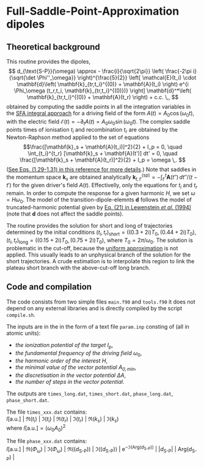 # Full-Saddle-Point-Approximation dipoles

## Theoretical background

This routine provides the dipoles,
$$ d_{\text{S-P}}(\omega) \approx - \frac{i}{\sqrt{2\pi}} \left( \frac{-2\pi i}{\sqrt{\det \Phi''_\omega}} \right)^{\frac{5}{2}} \left[ \mathcal{E}(t_i) \cdot \mathbf{d}\left( \mathbf{k}_{tr,t_i}^{(0)} + \mathbf{A}(t_i) \right) e^{i \Phi_\omega (t_r,t_i, \mathbf{k}_{tr,t_i}^{(0)})} \right] \mathbf{d}^*\left( \mathbf{k}_{tr,t_i}^{(0)} + \mathbf{A}(t_r) \right) + c.c. \,,
 $$
 obtained by computing the saddle points in all the integration variables in the [SFA integral approach](https://journals.aps.org/pra/abstract/10.1103/PhysRevA.49.2117) for a driving field of the form $A(t)=A_0\cos(\omega_0t)$, with the electric field $\mathcal{E}(t) = -\partial_t A(t) = A_0 \omega_0 \sin(\omega_0 t)$. The complex saddle points times of ionisation $t_i$ and recombination $t_r$ are obtained by the Newton-Raphson method applied to the set of equations
 $$\frac{[\mathbf{k}_s + \mathbf{A}(t_i)]^2}{2} + I_p = 0, \quad
\int_{t_i}^{t_r} [\mathbf{k}_s + \mathbf{A}(t')] dt' = 0, \quad
\frac{[\mathbf{k}_s + \mathbf{A}(t_r)]^2}{2} + I_p = \omega \,. $$
([See Eqs. (1.29-1.31) in this reference for more details](https://arxiv.org/pdf/1304.2413).) Note that saddles in the momentum space $\mathbf{k}_s$ are obtained analytically $\mathbf{k}_{t, t'}^{(\text{sp})} = - \int_{t'}^{t} \mathbf{A}(t'') \, dt''/(t - t')$ for the given driver's field $A(t)$. Effectivelly, only the equations for $t_i$ and $t_r$ remain. In order to compute the response for a given harmonic $H$, we set $\omega = H\omega_0$. The model of the transition-dipole-elemnts $\mathbf{d}$ follows the model of truncated-harmonic potential given by [Eq. (21) in Lewenstein *et al.* (1994)](https://journals.aps.org/pra/abstract/10.1103/PhysRevA.49.2117) (note that $\mathbf{d}$ does not affect the saddle points).

The routine provides the solution for short and long of trajectories determined by the initial conditions $(t_i,t_r)_{\text{short}} = ((0.3+2\mathrm{i})T_{0}, (0.44 + 2\mathrm{i}) T_0)$, $(t_i,t_r)_{\text{long}} = ((0.15+2\mathrm{i})T_{0}, (0.75 + 2\mathrm{i}) T_0)$, where $T_0 = 2\pi/\omega_0$. The solution is problematic in the cut-off, because the [uniform approximation](https://journals.aps.org/pra/abstract/10.1103/PhysRevA.66.043413) is not applied. This usually leads to an unphysical branch of the solution for the short trajectories. A crude estimation is to interpolate this region to link the plateau short branch with the above-cut-off long branch.

## Code and compilation
The code consists from two simple files `main.f90` and `tools.f90` it does not depend on any external libraries and is directly compiled by the script `compile.sh`.

The inputs are in the in the form of a text file `param.inp` consting of (all in atomic units):
* *the ionization potential of the target* $I_p$,
* *the fundamental frequency of the driving field* $\omega_0$,
* *the harmonic order of the interest* $H$,
* *the minimal value of the vector potential $A_{0,\mathrm{min}}$*,
* *the discretisation in the vector potential $\Delta A$*,
* *the number of steps in the vector potential*.

The outputs are `times_long.dat`, `times_short.dat`, `phase_long.dat`, `phase_short.dat`.

The file `times_xxx.dat` contains:\
$I[\mathrm{a.u.}]$ | $\Re(t_i)$ | $\Im(t_i)$  | $\Re(t_r)$ | $\Im(t_r)$  | $\Re(k_s)$ | $\Im(k_s)$  \
where $I[\mathrm{a.u.}] = (\omega_0 A_0)^2$

The file `phase_xxx.dat` contains:\
$I[\mathrm{a.u.}]$ | $\Re(\Phi_{\omega})$ | $\Im(\Phi_{\omega})$ | $\Re((d_{\text{S-P}}))$ | $\Im((d_{\text{S-P}}))$ | $\mathrm{e}^{-\Im(\mathrm{Arg}(d_{\text{S-P}}))}$ | $|d_{\text{S-P}}|$ | $\mathrm{Arg}(d_{\text{S-P}})$ |